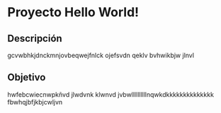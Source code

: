 # Proyecto Hello World!

## Descripción
gcvwbhkjdnckmnjovbeqwejfnlck ojefsvdn qeklv
bvhwikbjw   jlnvl

## Objetivo 
hwfebcwiecnwpkñvd jlwdvnk klwnvd
jvbwllllllllllnqwkdkkkkkkkkkkkkkk
fbwhqjbfjkbjcwljvn
